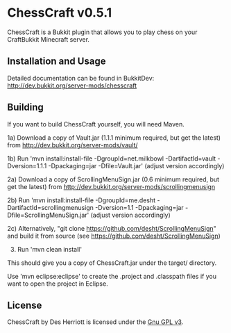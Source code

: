 # ChessCraft v0.5.1

ChessCraft is a Bukkit plugin that allows you to play chess on your CraftBukkit Minecraft server.
 
## Installation and Usage

Detailed documentation can be found in BukkitDev: http://dev.bukkit.org/server-mods/chesscraft

## Building

If you want to build ChessCraft yourself, you will need Maven.

1a) Download a copy of Vault.jar (1.1.1 minimum required, but get the latest) from http://dev.bukkit.org/server-mods/vault/

1b) Run 'mvn install:install-file -DgroupId=net.milkbowl -DartifactId=vault -Dversion=1.1.1 -Dpackaging=jar -Dfile=Vault.jar' (adjust version accordingly)

2a) Download a copy of ScrollingMenuSign.jar (0.6 minimum required, but get the latest) from http://dev.bukkit.org/server-mods/scrollingmenusign

2b) Run 'mvn install:install-file -DgroupId=me.desht -DartifactId=scrollingmenusign -Dversion=1.1 -Dpackaging=jar -Dfile=ScrollingMenuSign.jar' (adjust version accordingly)

2c) Alternatively, "git clone https://github.com/desht/ScrollingMenuSign" and build it from source (see https://github.com/desht/ScrollingMenuSign)

3) Run 'mvn clean install'

This should give you a copy of ChessCraft.jar under the target/ directory.

Use 'mvn eclipse:eclipse' to create the .project and .classpath files if you want to open the project in Eclipse.

## License

ChessCraft by Des Herriott is licensed under the [Gnu GPL v3](http://www.gnu.org/licenses/gpl-3.0.html). 